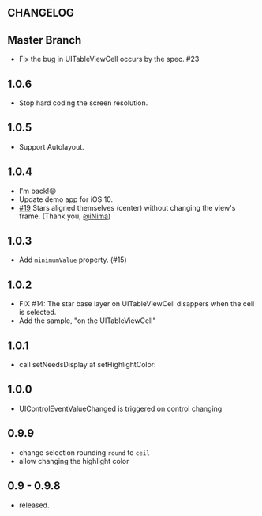 CHANGELOG
---------

## Master Branch

- Fix the bug in UITableViewCell occurs by the spec. #23

## 1.0.6

- Stop hard coding the screen resolution.

## 1.0.5

- Support Autolayout.

## 1.0.4

- I'm back!😄
- Update demo app for iOS 10.
- [#19](https://github.com/akiroom/AXRatingView/pull/19) Stars aligned themselves (center) without changing the view's frame. (Thank you, [@iNima](https://github.com/iNima))

## 1.0.3

- Add ```minimumValue``` property. (#15)

## 1.0.2

- FIX #14: The star base layer on UITableViewCell disappers when the cell is selected.
- Add the sample, "on the UITableViewCell"

## 1.0.1

- call setNeedsDisplay at setHighlightColor:

## 1.0.0

- UIControlEventValueChanged is triggered on control changing

## 0.9.9

- change selection rounding ```round``` to ```ceil```
- allow changing the highlight color

## 0.9 - 0.9.8

- released.

